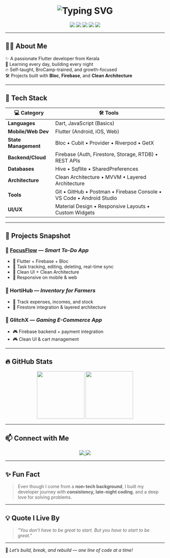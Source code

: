 <h1 align="center">
  <img src="https://readme-typing-svg.demolab.com?font=Fira+Code&size=28&duration=2500&pause=1000&center=true&vCenter=true&width=600&lines=Hey+there!+I'm+Abijith+PC+👋;Flutter+Developer+from+Kerala!;Welcome+to+my+GitHub+💻" alt="Typing SVG" />
</h1>

<p align="center">
  <img src="https://img.shields.io/badge/Flutter-02569B?style=for-the-badge&logo=flutter&logoColor=white"/>
  <img src="https://img.shields.io/badge/Firebase-ffca28?style=for-the-badge&logo=firebase&logoColor=black"/>
  <img src="https://img.shields.io/badge/Dart-0175C2?style=for-the-badge&logo=dart&logoColor=white"/>
  <img src="https://img.shields.io/badge/Bloc-%23007ACC.svg?style=for-the-badge&logo=redux&logoColor=white"/>
  <img src="https://img.shields.io/badge/GitHub-100000?style=for-the-badge&logo=github&logoColor=white"/>
</p>

---

## 👨‍💻 About Me

✨ A passionate Flutter developer from Kerala  
🌱 Learning every day, building every night  
🔥 Self-taught, BroCamp-trained, and growth-focused  
🛠️ Projects built with **Bloc**, **Firebase**, and **Clean Architecture**

---

## 💼 Tech Stack

| 💻 Category          | 🛠️ Tools                                                                            |
|----------------------|-------------------------------------------------------------------------------------|
| **Languages**         | Dart, JavaScript (Basics)                                                          |
| **Mobile/Web Dev**    | Flutter (Android, iOS, Web)                                                        |
| **State Management**  | Bloc • Cubit • Provider • Riverpod • GetX                                          |
| **Backend/Cloud**     | Firebase (Auth, Firestore, Storage, RTDB) • REST APIs                              |
| **Databases**         | Hive • Sqflite • SharedPreferences                                                 |
| **Architecture**      | Clean Architecture • MVVM • Layered Architecture                                   |
| **Tools**             | Git • GitHub • Postman • Firebase Console • VS Code • Android Studio               |
| **UI/UX**             | Material Design • Responsive Layouts • Custom Widgets                              |

---

## 📱 Projects Snapshot

### 🔹 [FocusFlow](https://github.com/abijithpc/focusflow) — *Smart To-Do App*
- 📌 Flutter + Firebase + Bloc  
- 📌 Task tracking, editing, deleting, real-time sync  
- 📌 Clean UI + Clean Architecture  
- 📌 Responsive on mobile & web  

### 🔹 HortiHub — *Inventory for Farmers*
- 🌾 Track expenses, incomes, and stock  
- 🌾 Firestore integration & layered architecture  

### 🔹 GlitchX — *Gaming E-Commerce App*
- 🎮 Firebase backend + payment integration  
- 🎮 Clean UI & cart management  

---

## 🔥 GitHub Stats

<p align="center">
  <img src="https://github-readme-stats.vercel.app/api?username=abijithpc&show_icons=true&theme=transparent&hide_border=false" height="150px"/>
  <img src="https://streak-stats.demolab.com?user=abijithpc&theme=transparent&hide_border=false" height="150px"/>
</p>

---

## 📫 Connect with Me

<p align="center">
  <a href="https://instagram.com/btwitzabiii" target="_blank">
    <img src="https://img.shields.io/badge/Instagram-%23E4405F.svg?style=for-the-badge&logo=instagram&logoColor=white"/>
  </a>
  <a href="https://linkedin.com/in/abijith-pc-276942220/" target="_blank">
    <img src="https://img.shields.io/badge/LinkedIn-%230077B5.svg?style=for-the-badge&logo=linkedin&logoColor=white"/>
  </a>
</p>

---

## ✨ Fun Fact

> Even though I come from a **non-tech background**, I built my developer journey with **consistency, late-night coding**, and a deep love for solving problems.

---

## 💡 Quote I Live By

> *"You don’t have to be great to start. But you have to start to be great."*

---

🎯 *Let’s build, break, and rebuild — one line of code at a time!*
